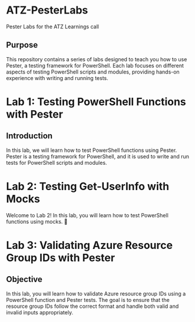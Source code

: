 # ATZ-PesterLabs

Pester Labs for the ATZ Learnings call

## Purpose
This repository contains a series of labs designed to teach you how to use Pester, a testing framework for PowerShell. Each lab focuses on different aspects of testing PowerShell scripts and modules, providing hands-on experience with writing and running tests.

# Lab 1: Testing PowerShell Functions with Pester

## Introduction
In this lab, we will learn how to test PowerShell functions using Pester. Pester is a testing framework for PowerShell, and it is used to write and run tests for PowerShell scripts and modules.

# Lab 2: Testing Get-UserInfo with Mocks

Welcome to Lab 2! In this lab, you will learn how to test PowerShell functions using mocks. 🎉

# Lab 3: Validating Azure Resource Group IDs with Pester

## Objective
In this lab, you will learn how to validate Azure resource group IDs using a PowerShell function and Pester tests. The goal is to ensure that the resource group IDs follow the correct format and handle both valid and invalid inputs appropriately.
